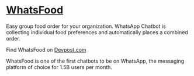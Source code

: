 [WhatsFood](https://cshubhamrao.me/WhatsFood)
=============================================
Easy group food order for your organization. WhatsApp Chatbot is collecting individual food preferences and automatically
places a combined order.

Find WhatsFood on [Devpost.com](https://devpost.com/software/whatsfood)

WhatsFood is one of the first chatbots to be on WhatsApp, the messaging platform of choice for 1.5B users per month.
